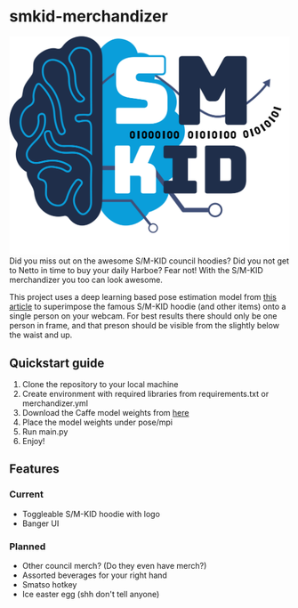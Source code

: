 # smkid-merchandizer
![S/M-KID logo.coolimagefileformat](https://github.com/AntonJorg/smkid-merchandizer/blob/main/img/logo.png)
Did you miss out on the awesome S/M-KID council hoodies? Did you not get to Netto in time to buy your daily Harboe? Fear not! With the S/M-KID merchandizer you too can look awesome.

This project uses a deep learning based pose estimation model from [this article](https://learnopencv.com/deep-learning-based-human-pose-estimation-using-opencv-cpp-python/) to superimpose the famous S/M-KID hoodie (and other items) onto a single person on your webcam. For best results there should only be one person in frame, and that preson should be visible from the slightly below the waist and up.

## Quickstart guide

1. Clone the repository to your local machine
2. Create environment with required libraries from requirements.txt or merchandizer.yml
3. Download the Caffe model weights from [here](http://posefs1.perception.cs.cmu.edu/OpenPose/models/pose/mpi/pose_iter_160000.caffemodel)
4. Place the model weights under pose/mpi
5. Run main.py
6. Enjoy!

## Features
### Current
- Toggleable S/M-KID hoodie with logo
- Banger UI

### Planned
- Other council merch? (Do they even have merch?)
- Assorted beverages for your right hand
- Smatso hotkey
- Ice easter egg (shh don't tell anyone)
